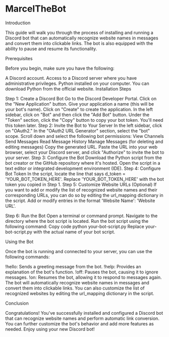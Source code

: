 # MarcelTheBot

Introduction

This guide will walk you through the process of installing and running a Discord bot that can automatically recognize website names in messages and convert them into clickable links. The bot is also equipped with the ability to pause and resume its functionality.

Prerequisites

Before you begin, make sure you have the following:

A Discord account.
Access to a Discord server where you have administrative privileges.
Python installed on your computer. You can download Python from the official website.
Installation Steps

Step 1: Create a Discord Bot
Go to the Discord Developer Portal.
Click on the "New Application" button.
Give your application a name (this will be your bot's name).
Click on "Create" to create the application.
In the left sidebar, click on "Bot" and then click the "Add Bot" button.
Under the "Token" section, click the "Copy" button to copy your bot token. You'll need this token later.
Step 2: Invite the Bot to Your Server
In the left sidebar, click on "OAuth2."
In the "OAuth2 URL Generator" section, select the "bot" scope.
Scroll down and select the following bot permissions:
View Channels
Send Messages
Read Message History
Manage Messages (for deleting and editing messages)
Copy the generated URL.
Paste the URL into your web browser, select your Discord server, and click "Authorize" to invite the bot to your server.
Step 3: Configure the Bot
Download the Python script from the bot creator or the GitHub repository where it's hosted.
Open the script in a text editor or integrated development environment (IDE).
Step 4: Configure Bot Token
In the script, locate the line that says d_token = 'YOUR_BOT_TOKEN_HERE'.
Replace 'YOUR_BOT_TOKEN_HERE' with the bot token you copied in Step 1.
Step 5: Customize Website URLs (Optional)
If you want to add or modify the list of recognized website names and their corresponding URLs, you can do so by editing the url_mapping dictionary in the script. Add or modify entries in the format 'Website Name': 'Website URL'.

Step 6: Run the Bot
Open a terminal or command prompt.
Navigate to the directory where the bot script is located.
Run the bot script using the following command:
Copy code
python your-bot-script.py
Replace your-bot-script.py with the actual name of your bot script.

Using the Bot

Once the bot is running and connected to your server, you can use the following commands:

!hello: Sends a greeting message from the bot.
!help: Provides an explanation of the bot's function.
!off: Pauses the bot, causing it to ignore messages.
!on: Resumes the bot, allowing it to respond to messages again.
The bot will automatically recognize website names in messages and convert them into clickable links. You can also customize the list of recognized websites by editing the url_mapping dictionary in the script.

Conclusion

Congratulations! You've successfully installed and configured a Discord bot that can recognize website names and perform automatic link conversion. You can further customize the bot's behavior and add more features as needed. Enjoy using your new Discord bot!
